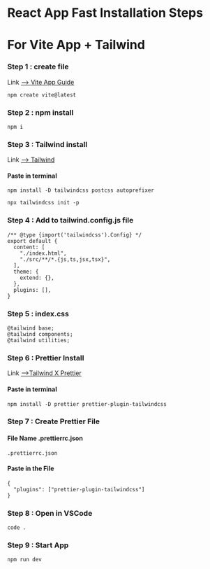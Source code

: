 # React App Fast Installation Steps

# For Vite App + Tailwind

### **Step 1 : create file**

Link [--> Vite App Guide](https://vitejs.dev/guide/)

```
npm create vite@latest
```

### **Step 2 : npm install**

```
npm i

```

### **Step 3 : Tailwind install**

Link [--> Tailwind](https://tailwindcss.com/docs/guides/vite)

#### Paste in terminal

```
npm install -D tailwindcss postcss autoprefixer

```

```
npx tailwindcss init -p
```

### **Step 4 : Add to tailwind.config.js file**

```
/** @type {import('tailwindcss').Config} */
export default {
  content: [
    "./index.html",
    "./src/**/*.{js,ts,jsx,tsx}",
  ],
  theme: {
    extend: {},
  },
  plugins: [],
}

```

### **Step 5 : index.css**

```
@tailwind base;
@tailwind components;
@tailwind utilities;
```

### **Step 6 : Prettier Install**

Link [-->Tailwind X Prettier](https://tailwindcss.com/blog/automatic-class-sorting-with-prettier)

#### Paste in terminal

```
npm install -D prettier prettier-plugin-tailwindcss
```

### **Step 7 : Create Prettier File**

#### File Name .prettierrc.json

```
.prettierrc.json
```

#### Paste in the File

```
{
  "plugins": ["prettier-plugin-tailwindcss"]
}
```

### **Step 8 : Open in VSCode**

```
code .
```

### **Step 9 : Start App**

```
npm run dev
```
